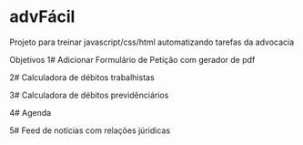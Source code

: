 # advFácil
Projeto para treinar javascript/css/html automatizando tarefas da advocacia


Objetivos
1# Adicionar Formulário de Petição com gerador de pdf

2# Calculadora de débitos trabalhistas

3# Calculadora de débitos previdênciários

4# Agenda

5# Feed de notícias com relações júridicas